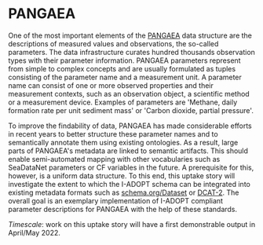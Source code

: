 # PANGAEA

One of the most important elements of the [PANGAEA](https://www.pangaea.de/) data structure are the descriptions of measured values and observations, the so-called parameters.
The data infrastructure curates hundred thousands observation types with their parameter information.
PANGAEA parameters represent from simple to complex concepts and are usually formulated as tuples consisting of the parameter name and a measurement unit.
A parameter name can consist of one or more observed properties and their measurement contexts, such as an observation object, a scientific method or a measurement device.
Examples of parameters are 'Methane, daily formation rate per unit sediment mass' or 'Carbon dioxide, partial pressure'.

To improve the findability of data, PANGAEA has made considerable efforts in recent years to better structure these parameter names and to semantically annotate them using existing ontologies.
As a result, large parts of PANGAEA's metadata are linked to semantic artifacts.
This should enable semi-automated mapping with other vocabularies such as SeaDataNet parameters or CF variables in the future.
A prerequisite for this, however, is a uniform data structure.
To this end, this uptake story will investigate the extent to which the I-ADOPT schema can be integrated into existing metadata formats such as [schema.org/Dataset](https://schema.org/Dataset) or [DCAT-2](https://www.w3.org/TR/vocab-dcat-2/).
The overall goal is an exemplary implementation of I-ADOPT compliant parameter descriptions for PANGAEA with the help of these standards.

*Timescale*: work on this uptake story will have a first demonstrable output in April/May 2022.
